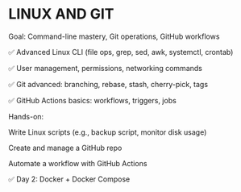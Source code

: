 # LINUX AND GIT

Goal: Command-line mastery, Git operations, GitHub workflows

✅ Advanced Linux CLI (file ops, grep, sed, awk, systemctl, crontab)

✅ User management, permissions, networking commands

✅ Git advanced: branching, rebase, stash, cherry-pick, tags

✅ GitHub Actions basics: workflows, triggers, jobs

Hands-on:

Write Linux scripts (e.g., backup script, monitor disk usage)

Create and manage a GitHub repo

Automate a workflow with GitHub Actions

✅ Day 2: Docker + Docker Compose
